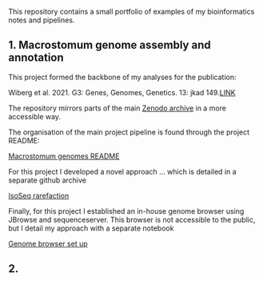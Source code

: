 
This repository contains a small portfolio of examples of my bioinformatics notes and pipelines.

## 1. Macrostomum genome assembly and annotation

This project formed the backbone of my analyses for the publication:

Wiberg et al. 2021. G3: Genes, Genomes, Genetics. 13: jkad 149.[LINK](https://doi.org/10.1093/g3journal/jkad149)

The repository mirrors parts of the main [Zenodo archive](https://doi.org/10.5281/zenodo.7861769 ) in a more accessible way.

The organisation of the main project pipeline is found through the project README:

[Macrostomum genomes README](./macrostomum_genomes/README.md)


For this project I developed a novel approach ... which is detailed in a separate github archive

[IsoSeq rarefaction](https://github.com/RAWWiberg/isoseq_rarefaction)


Finally, for this project I established an in-house genome browser using JBrowse and sequenceserver.
This browser is not accessible to the public, but I detail my approach with a separate notebook

[Genome browser set up](./macrostomum_genomes/alcedo_admin_JBrowse_sequenceserver.md)


## 2.